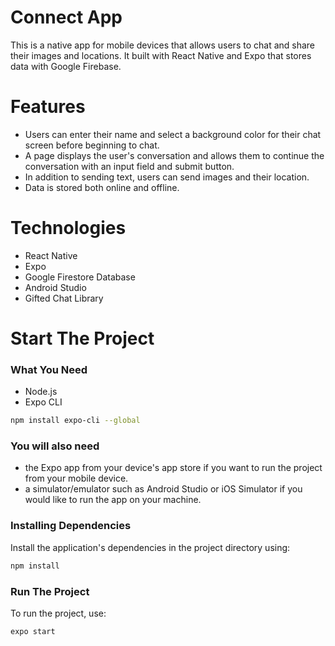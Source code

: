 # **Connect App**

This is a native app for mobile devices that allows users to chat and share their images and locations. It built with React Native and Expo that stores data with Google Firebase.

# Features

- Users can enter their name and select a background color for their chat screen before beginning to chat.
- A page displays the user's conversation and allows them to continue the conversation with an input field and submit button.
- In addition to sending text, users can send images and their location.
- Data is stored both online and offline.

# Technologies

- React Native
- Expo
- Google Firestore Database
- Android Studio
- Gifted Chat Library

# Start The Project

### **What You Need**

- Node.js
- Expo CLI

```bash
npm install expo-cli --global
```

### **You will also need**

- the Expo app from your device's app store if you want to run the project from your mobile device.
- a simulator/emulator such as Android Studio or iOS Simulator if you would like to run the app on your machine.

### **Installing Dependencies**

Install the application's dependencies in the project directory using:

```bash
npm install
```

### **Run The Project**

To run the project, use:

```bash
expo start
```

